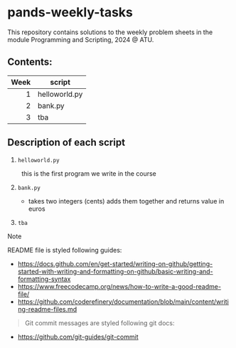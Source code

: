 # pands-weekly-tasks

This repository contains solutions to the weekly problem sheets in the module Programming and Scripting, 2024 @ ATU.

## Contents:

| Week | script       |
|-----:|--------------|
|     1| helloworld.py|
|     2| bank.py      |
|     3| tba          |

## Description of each script

1. `helloworld.py`
    <p> &nbsp; this is the first program we write in the course </p>

2. `bank.py`
    - takes two integers (cents) adds them together and returns value in euros
3. `tba`


> [!NOTE]  
> README file is styled following guides:
- https://docs.github.com/en/get-started/writing-on-github/getting-started-with-writing-and-formatting-on-github/basic-writing-and-formatting-syntax
- https://www.freecodecamp.org/news/how-to-write-a-good-readme-file/
- https://github.com/coderefinery/documentation/blob/main/content/writing-readme-files.md

> Git commit messages are styled following git docs: 
- https://github.com/git-guides/git-commit

